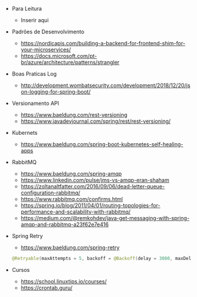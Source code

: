 
* Para Leitura
  * Inserir aqui

* Padrões de Desenvolvimento
    * https://nordicapis.com/building-a-backend-for-frontend-shim-for-your-microservices/
    * https://docs.microsoft.com/pt-br/azure/architecture/patterns/strangler
* Boas Praticas Log
    * http://development.wombatsecurity.com/development/2018/12/20/json-logging-for-spring-boot/
* Versionamento API
    * https://www.baeldung.com/rest-versioning
    * https://www.javadevjournal.com/spring/rest/rest-versioning/
* Kubernets
    * https://www.baeldung.com/spring-boot-kubernetes-self-healing-apps
* RabbitMQ
    * https://www.baeldung.com/spring-amqp
    * https://www.linkedin.com/pulse/jms-vs-amqp-eran-shaham
    * https://zoltanaltfatter.com/2016/09/06/dead-letter-queue-configuration-rabbitmq/
    * https://www.rabbitmq.com/confirms.html
    * https://spring.io/blog/2011/04/01/routing-topologies-for-performance-and-scalability-with-rabbitmq/
    * https://medium.com/@remkohdev/java-get-messaging-with-spring-amqp-and-rabbitmq-a23f62e7e416
* Spring Retry
    * https://www.baeldung.com/spring-retry
    
    ```java
    @Retryable(maxAttempts = 5, backoff = @Backoff(delay = 3000, maxDelay = 7000)
    ```
* Cursos
    * https://school.linuxtips.io/courses/
    * https://crontab.guru/
